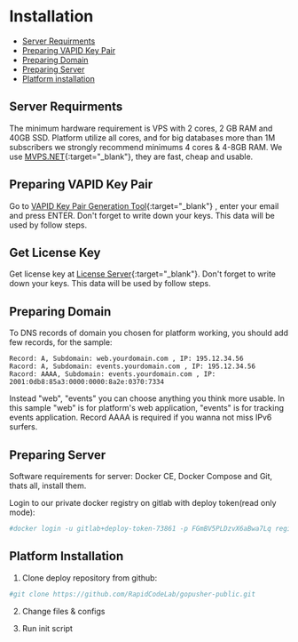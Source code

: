 # Installation

* [Server Requirments](#server-requirments)
* [Preparing VAPID Key Pair](#preparing-vapid-key-pair)
* [Preparing Domain](#preparing-domain)
* [Preparing Server](#preparing-server)
* [Platform installation](#platform-installation)


## Server Requirments

The minimum hardware requirement is VPS with 2 cores, 2 GB RAM and 40GB SSD. Platform utilize all cores, and for big databases more than 1M subscribers we strongly recommend minimums 4 cores & 4-8GB RAM. We use [MVPS.NET](https://www.mvps.net/?aff=5114){:target="_blank"}, they are fast, cheap and usable.

## Preparing VAPID Key Pair

Go to [VAPID Key Pair Generation Tool](https://vapid-keys.rapidcodelab.repl.run/){:target="_blank"} , enter your email and press ENTER. Don't forget to write down your keys. This data will be used by follow steps.


## Get License Key

Get license key at [License Server](https://lc.rapidcodelab.com/){:target="_blank"}. Don't forget to write down your keys. This data will be used by follow steps.

## Preparing Domain 

To DNS records of domain you chosen for platform working, you should add few records, for the sample: 

    Record: A, Subdomain: web.yourdomain.com , IP: 195.12.34.56 
    Racord: A, Subdomain: events.yourdomain.com , IP: 195.12.34.56
    Racord: AAAA, Subdomain: events.yourdomain.com , IP: 2001:0db8:85a3:0000:0000:8a2e:0370:7334


Instead "web", "events" you can choose anything you think more usable. In this sample "web" is for platform's web application, "events" is for tracking events application. Record AAAA is required if you wanna not miss IPv6 surfers.

## Preparing Server

Software requirements for server: Docker CE, Docker Compose and Git, thats all, install them.

Login to our private docker registry on gitlab with deploy token(read only mode):

```bash 
#docker login -u gitlab+deploy-token-73861 -p FGmBV5PLDzvX6aBwa7Lq registry.gitlab.com 
```



## Platform Installation

1. Clone deploy repository from github:

```bash
#git clone https://github.com/RapidCodeLab/gopusher-public.git
```

2. Change files & configs


3. Run init script



